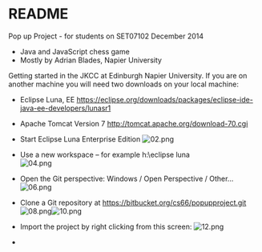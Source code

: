 # README #

Pop up Project - for students on SET07102 December 2014

* Java and JavaScript chess game
* Mostly by Adrian Blades, Napier University

Getting started in the JKCC at Edinburgh Napier University. If you are on another machine you will need two downloads on your local machine:

* Eclipse Luna, EE https://eclipse.org/downloads/packages/eclipse-ide-java-ee-developers/lunasr1
* Apache Tomcat Version 7 http://tomcat.apache.org/download-70.cgi

* Start Eclipse Luna Enterprise Edition
![02.png](https://bitbucket.org/repo/Rnb8bz/images/3533242785-02.png)
* Use a new workspace – for example h:\eclipse luna\
![04.png](https://bitbucket.org/repo/Rnb8bz/images/3691989143-04.png)
* Open the Git perspective: Windows / Open Perspective / Other…
![06.png](https://bitbucket.org/repo/Rnb8bz/images/48450011-06.png)
* Clone a Git repository at https://bitbucket.org/cs66/popupproject.git
![08.png](https://bitbucket.org/repo/Rnb8bz/images/3596563849-08.png)![10.png](https://bitbucket.org/repo/Rnb8bz/images/2390898774-10.png)
* Import the project by right clicking from this screen:
![12.png](https://bitbucket.org/repo/Rnb8bz/images/2559199152-12.png)
* 
